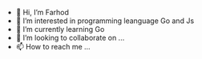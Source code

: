 - 👋 Hi, I’m Farhod 
- 👀 I’m interested in programming leanguage Go and Js
- 🌱 I’m currently learning Go
- 💞️ I’m looking to collaborate on ...
- 📫 How to reach me ...

<!---
fnazarov97/fnazarov97 is a ✨ special ✨ repository because its `README.md` (this file) appears on your GitHub profile.
You can click the Preview link to take a look at your changes.
--->

